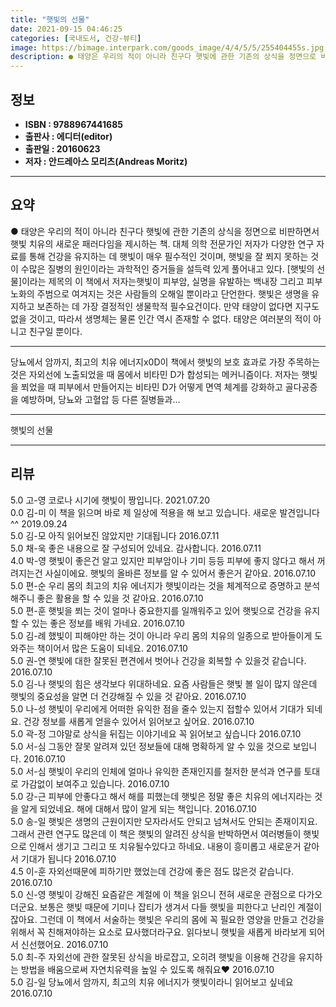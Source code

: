 ```yaml
---
title: "햇빛의 선물"
date: 2021-09-15 04:46:25
categories: [국내도서, 건강-뷰티]
image: https://bimage.interpark.com/goods_image/4/4/5/5/255404455s.jpg
description: ● 태양은 우리의 적이 아니라 친구다 햇빛에 관한 기존의 상식을 정면으로 비판하면서 햇빛 치유의 새로운 패러다임을 제시하는 책. 대체 의학 전문가인 저자가 다양한 연구 자료를 통해 건강을 유지하는 데 햇빛이 매우 필수적인 것이며, 햇빛을 잘 쬐지 못하는 것이 수많은 질병의 원인이라는
---
```


## **정보**

- **ISBN : 9788967441685**
- **출판사 : 에디터(editor)**
- **출판일 : 20160623**
- **저자 : 안드레아스 모리츠(Andreas Moritz)**

------



## **요약**

●  태양은 우리의 적이 아니라 친구다 햇빛에 관한 기존의 상식을 정면으로 비판하면서 햇빛 치유의 새로운 패러다임을 제시하는 책. 대체 의학 전문가인 저자가 다양한 연구 자료를 통해 건강을 유지하는 데 햇빛이 매우 필수적인 것이며, 햇빛을 잘 쬐지 못하는 것이 수많은 질병의 원인이라는 과학적인 증거들을 설득력 있게 풀어내고 있다. [햇빛의 선물]이라는 제목의 이 책에서 저자는햇빛이 피부암, 실명을 유발하는 백내장 그리고 피부 노화의 주범으로 여겨지는 것은 사람들의 오해일 뿐이라고 단언한다.  햇빛은 생명을 유지하고 보존하는 데 가장 결정적인 생물학적 필수요건이다. 만약 태양이 없다면 지구도 없을 것이고, 따라서 생명체는 물론 인간 역시 존재할 수 없다. 태양은 여러분의 적이 아니고 친구일 뿐이다.

------

당뇨에서 암까지, 최고의 치유 에너지x0D이 책에서 햇빛의 보호 효과로 가장 주목하는 것은 자외선에 노출되었을 때 몸에서 비타민 D가 합성되는 메커니즘이다. 저자는 햇빛을 쬐었을 때 피부에서 만들어지는 비타민 D가 어떻게 면역 체계를 강화하고 골다공증을 예방하며, 당뇨와 고혈압 등 다른 질병들과... 

------


햇빛의 선물 

------


## **리뷰** 

5.0 고-영 코로나 시기에  햇빛이 짱입니다. 2021.07.20 <br/>0.0 김-미 이 책을 읽으며 바로  제 일상에 적용을 해 보고 있습니다. 새로운 발견입니다^^ 2019.09.24 <br/>5.0 김-모 아직 읽어보진 않았지만 기대됩니다 2016.07.11 <br/>5.0 채-욱 좋은 내용으로 잘 구성되어 있네요. 감사합니다. 2016.07.11 <br/>4.0 박-영 햇빛이 좋은건 알고 있지만 피부암이나 기미 등등 피부에 좋지 않다고 해서 꺼려지는건 사실이에요. 햇빛의 올바른 정보를 알 수 있어서 좋은거 같아요. 2016.07.10 <br/>5.0 편-순 우리 몸의 최고의 치유 에너지가 햇빛이라는 것을 체계적으로 증명하고 분석해주니 좋은 활용을 할 수 있을 것 같아요. 2016.07.10 <br/>5.0 편-훈 햇빛을 쬐는 것이 얼마나 중요한지를 일깨워주고 있어 햇빛으로 건강을 유지할 수 있는 좋은 정보를 배워 가네요. 2016.07.10 <br/>5.0 김-례 했빛이 피해야만 하는 것이 아니라 우리 몸의 치유의 일종으로 받아들이게 도와주는 책이어서 많은 도움이 되네요. 2016.07.10 <br/>5.0 권-연 햇빛에 대한 잘못된 편견에서 벗어나 건강을 회복할 수 있을것 같습니다. 2016.07.10 <br/>5.0 김-나 햇빛의 힘은 생각보다 위대하네요. 요즘 사람들은 햇빛 볼 일이 많지 않은데 햇빛의 중요성을 알면 더 건강해질 수 있을 것 같아요. 2016.07.10 <br/>5.0 나-성 햇빛이 우리에게 어떠한 유익한 점을 줄수 있는지 접할수 있어서 기대가 되네요. 건강 정보를 새롭게 얻을수 있어서 읽어보고 싶어요. 2016.07.10 <br/>5.0 곽-정 그야말로 상식을 뒤집는 이야기네요 꼭 읽어보고 싶습니다 2016.07.10 <br/>5.0 서-심 그동안 잘못 알려져 있던 정보들에 대해 명확하게 알 수 있을 것으로 보입니다. 2016.07.10 <br/>5.0 서-심 햇빛이 우리의 인체에 얼마나 유익한 존재인지를 철저한 분석과 연구를 토대로 가감없이 보여주고 있습니다. 2016.07.10 <br/>5.0 강-근 피부에 안좋다고 해서 해를 피했는데 햇빛은 정말 좋은 치유의 에너지라는 것을 알게 되었네요. 해에 대해서 많이 알게 되는 책입니다. 2016.07.10 <br/>5.0 송-일 햇빛은 생명의 근원이지만 모자라서도 안되고 넘쳐서도 안되는 존재이지요. 그래서 관련 연구도 많은데 이 책은 햇빛의 알려진 상식을 반박하면서 여러병들이 햇빛으로 인해서 생기고 그리고 또 치유될수있다고 하네요. 내용이 흥미롭고 새로운거 같아서 기대가 됩니다 2016.07.10 <br/>4.5 이-훈 자외선때문에 피하기만 했었는데 건강에 좋은 점도 많은것 같습니다. 2016.07.10 <br/>5.0 신-영 햇빛이 강해진 요즘같은 계절에 이 책을 읽으니 전혀 새로운 관점으로 다가오더군요. 보통은 햇빛 때문에 기미나 잡티가 생겨서 다들 햇빛을 피한다고 난리인 계절이잖아요. 그런데 이 책에서 서술하는 햇빛은 우리의 몸에 꼭 필요한 영양을 만들고 건강을 위해서 꼭 친해져야하는 요소로 묘사했더라구요. 읽다보니 햇빛을 새롭게 바라보게 되어서 신선했어요. 2016.07.10 <br/>5.0 최-주 자외선에 관한 잘못된 상식을 바로잡고, 오히려 햇빛을 이용해 건강을 유지하는 방법을 배움으로써 자연치유력을 높일 수 있도록 해줘요♥ 2016.07.10 <br/>5.0 김-일 당뇨에서 암까지, 최고의 치유 에너지가 햇빛이라니 읽어보고 싶네요 2016.07.10 <br/>